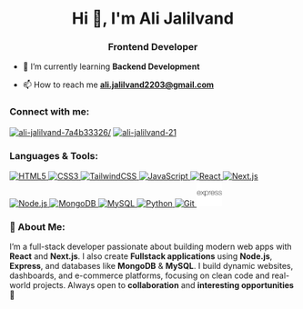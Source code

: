 <h1 align="center">Hi 👋, I'm Ali Jalilvand</h1>
<h3 align="center">Frontend Developer</h3>

- 🌱 I’m currently learning **Backend Development**

- 📫 How to reach me **ali.jalilvand2203@gmail.com**

<h3 align="left">Connect with me:</h3>
<p align="left">
<a href="https://linkedin.com/in/ali-jalilvand-7a4b33326/" target="blank"><img align="center" src="https://raw.githubusercontent.com/rahuldkjain/github-profile-readme-generator/master/src/images/icons/Social/linked-in-alt.svg" alt="ali-jalilvand-7a4b33326/" height="30" width="40" /></a>
<a href="https://instagram.com/ali_jalilvand_21" target="blank"><img align="center" src="https://raw.githubusercontent.com/rahuldkjain/github-profile-readme-generator/master/src/images/icons/Social/instagram.svg" alt="ali-jalilvand-21" height="30" width="40" /></a>
</p>

<h3 align="left">Languages & Tools:</h3>
<p align="left">
  <a href="https://www.w3.org/html/" target="_blank" rel="noreferrer" style="outline:none; border:none;">
    <img src="https://skillicons.dev/icons?i=html" width="45" height="45" alt="HTML5"/>
  </a>
  <a href="https://www.w3schools.com/css/" target="_blank" rel="noreferrer" style="outline:none; border:none;">
    <img src="https://skillicons.dev/icons?i=css" width="45" height="45" alt="CSS3"/>
  </a>
  <a href="https://tailwindcss.com/" target="_blank" rel="noreferrer" style="outline:none; border:none;">
    <img src="https://skillicons.dev/icons?i=tailwind" width="45" height="45" alt="TailwindCSS"/>
  </a>
  <a href="https://developer.mozilla.org/en-US/docs/Web/JavaScript" target="_blank" rel="noreferrer" style="outline:none; border:none;">
    <img src="https://skillicons.dev/icons?i=js" width="45" height="45" alt="JavaScript"/>
  </a>
  <a href="https://react.dev/" target="_blank" rel="noreferrer" style="outline:none; border:none;">
    <img src="https://skillicons.dev/icons?i=react" width="45" height="45" alt="React"/>
  </a>
  <a href="https://nextjs.org/" target="_blank" rel="noreferrer" style="outline:none; border:none;">
    <img src="https://skillicons.dev/icons?i=nextjs" width="45" height="45" alt="Next.js"/>
  </a>
  <a href="https://nodejs.org/" target="_blank" rel="noreferrer" style="outline:none; border:none;">
    <img src="https://skillicons.dev/icons?i=nodejs" width="45" height="45" alt="Node.js"/>
  </a>
  <a href="https://www.mongodb.com/" target="_blank" rel="noreferrer" style="outline:none; border:none;">
    <img src="https://skillicons.dev/icons?i=mongodb" width="45" height="45" alt="MongoDB"/>
  </a>
  <a href="https://www.mysql.com/" target="_blank" rel="noreferrer" style="outline:none; border:none;">
    <img src="https://skillicons.dev/icons?i=mysql" width="45" height="45" alt="MySQL"/>
  </a>
  <a href="https://www.python.org" target="_blank" rel="noreferrer" style="outline:none; border:none;">
    <img src="https://skillicons.dev/icons?i=python" width="45" height="45" alt="Python"/>
  </a>
  <a href="https://git-scm.com/" target="_blank" rel="noreferrer" style="outline:none; border:none;">
    <img src="https://skillicons.dev/icons?i=git" width="45" height="45" alt="Git"/>
  </a>
  <a href="https://expressjs.com/" target="_blank" rel="noreferrer" style="outline:none; border:none;">
    <img src="https://raw.githubusercontent.com/devicons/devicon/master/icons/express/express-original-wordmark.svg" width="45" height="45" alt="Express.js"/>
  </a>
</p>

<h3 align="left">📝 About Me:</h3>
<p align="left">
I’m a full-stack developer passionate about building modern web apps with <b>React</b> and <b>Next.js</b>.  
I also create <b>Fullstack applications</b> using <b>Node.js</b>, <b>Express</b>, and databases like <b>MongoDB</b> & <b>MySQL</b>.  
I build dynamic websites, dashboards, and e-commerce platforms, focusing on clean code and real-world projects.  
Always open to <b>collaboration</b> and <b>interesting opportunities</b> 🚀
</p>

